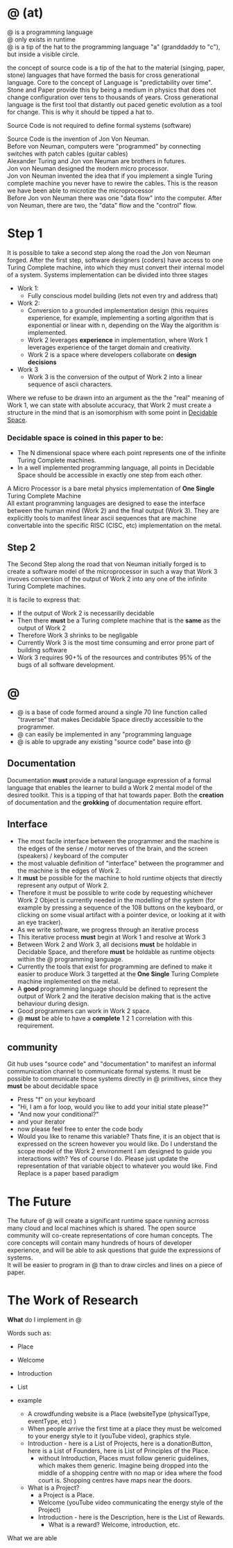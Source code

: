 # @ (at)

@ is a programming language  
@ only exists in runtime  
@ is a tip of the hat to the programming language "a" (granddaddy to "c"), but inside a visible circle.  
  
the concept of source code is a tip of the hat to the material (singing, paper, stone) languages that have formed the basis for cross generational language. Core to the concept of Language is "predictability over time". Stone and Paper provide this by being a medium in physics that does not change configuration over tens to thousands of years. Cross generational language is the first tool that distantly out paced genetic evolution as a tool for change. This is why it should be tipped a hat to.  
  
Source Code is not required to define formal systems (software)  
  
Source Code is the invention of Jon Von Neuman.  
Before von Neuman, computers were "programmed" by connecting switches with patch cables (guitar cables)  
Alexander Turing and Jon von Neuman are brothers in futures.  
Jon von Neuman designed the modern micro processor.  
Jon von Neuman invented the idea that if you implement a single Turing complete machine you never have to rewire the cables. This is the reason we have been able to microtize the microprocessor  
Before Jon von Neuman there was one "data flow" into the computer. After von Neuman, there are two, the "data" flow and the "control" flow.  

# Step 1

It is possible to take a second step along the road the Jon von Neuman forged.
After the first step, software designers (coders) have access to one Turing Complete machine, into which they must convert their internal model of a system.
Systems implementation can be divided into three stages
* Work 1:
  * Fully conscious model building (lets not even try and address that)
* Work 2:
  * Conversion to a grounded implementation design (this requires experience, for example, implementing a sorting algorithm that is exponential or linear with n, depending on the Way the algorithm is implemented. 
  * Work 2 leverages **experience** in implementation, where Work 1 leverages experience of the target domain and creativity.
  * Work 2 is a space where developers collaborate on **design decisions**
 * Work 3
   * Work 3 is the conversion of the output of Work 2 into a linear sequence of ascii characters.
 
Where we refuse to be drawn into an argument as the the "real" meaning of Work 1, we can state with absolute accuracy, that Work 2 must create a structure in the mind that is an isomorphism with some point in [Decidable Space](someURLInTheWiki).

### Decidable space is coined in this paper to be:
* The N dimensional space where each point represents one of the infinite Turing Complete machines.
* In a well implemented programming language, all points in Decidable Space should be accessible in exactly one step from each other.

A Micro Processor is a bare metal physics implementation of **One Single** Turing Complete Machine  
All extant programming languages are designed to ease the interface between the human mind (Work 2) and the final output (Work 3). They are explicitly tools to manifest linear ascii sequences that are machine convertable into the specific RISC (CISC, etc) implementation on the metal.

## Step 2
The Second Step along the road that von Neuman initially forged is to create a software model of the microprocessor in such a way that Work 3 invoves conversion of the output of Work 2 into any one of the infinite Turing Complete machines.

It is facile to express that:
* If the output of Work 2 is necessarilly decidable
* Then there **must** be a Turing complete machine that is the **same** as the output of Work 2
* Therefore Work 3 shrinks to be negligable
* Currently Work 3 is the most time consuming and error prone part of building software
* Work 3 requires 90+% of the resources and contributes 95% of the bugs of all software development.

# @
* @ is a base of code formed around a single 70 line function called "traverse" that makes Decidable Space directly accessible to the programmer.  
* @ can easily be implemented in any "programming language
* @ is able to upgrade any existing "source code" base into @

## Documentation
Documentation **must** provide a natural language expression of a formal language that enables the learner to build a Work 2 mental model of the desired toolkit. This is a tipping of that hat towards paper. Both the **creation** of documentation and the **grokking** of documentation require effort.

## Interface
* The most facile interface between the programmer and the machine is the edges of the sense / motor nerves of the brain, and the screen (speakers) / keyboard of the computer
* the most valuable definition of "interface" between the programmer and the machine is the edges of Work 2.
* It **must** be possible for the machine to hold runtime objects that directly represent any output of Work 2.
* Therefore it must be possible to write code by requesting whichever Work 2 Object is currently needed in the modelling of the system (for example by pressing a sequence of the 108 buttons on the keyboard, or clicking on some visual artifact with a pointer device, or looking at it with an eye tracker).
* As we write software, we progress through an iterative process
* This iterative process **must** begin at Work 1 and resolve at Work 3
* Between Work 2 and Work 3, all decisions **must** be holdable in Decidable Space, and therefore **must** be holdable as runtime objects within the @ programming language.
* Currently the tools that exist for programming are defined to make it easier to produce Work 3 targetted at the **One Single** Turing Complete machine implemented on the metal.
* A **good** programming language should be defined to represent the output of Work 2 and the iterative decision making that is the active behaviour during design.
* Good programmers can work in Work 2 space.
* @ **must** be able to have a **complete** 1 2 1 correlation with this requirement.

## community
Git hub uses "source code" and "documentation" to manifest an informal communication channel to communicate formal systems. 
It must be possible to communicate those systems directly in @ primitives, since they **must** be about decidable space
*  Press "f" on your keyboard
  * "Hi, I am a for loop, would you like to add your initial state please?"
  * "And now your conditional?"
  * and your iterator
  * now please feel free to enter the code body
* Would you like to rename this variable? Thats fine, it is an object that is expressed on the screen however you would like. Do I understand the scope model of the Work 2 environment I am designed to guide you interactions with? Yes of course I do. Please just update the representation of that variable object to whatever you would like. Find Replace is a paper based paradigm

# The Future
The future of @ will create a significant runtime space running acrross many cloud and local machines which is shared. The open source community will co-create representations of core human concepts. The core concepts will contain many hundreds of hours of developer experience, and will be able to ask questions that guide the expressions of systems.  
It will be easier to program in @ than to draw circles and lines on a piece of paper.  

# The Work of Research
**What** do I implement in @  
  
Words such as:  
* Place
* Welcome
* Introduction
* List

* example
  * A crowdfunding website is a Place (websiteType (physicalType, eventType, etc) )  
  * When people arrive the first time at a place they must be welcomed to your energy style to it (youTube video), graphics style.  
  * Introduction - here is a List of Projects, here is a donationButton, here is a List of Founders, here is List of Principles of the Place. 
    * without Introduction, Places must follow generic guidelines, which makes them generic. Imagine being dropped into the middle of a shopping centre with no map or idea where the food court is. Shopping centres have maps near the doors.
  * What is a Project?
    * a Project is a Place.
    * Welcome (youTube video communicating the energy style of the Project)
    * Introduction - here is the Description, here is the List of Rewards.
      * What is a reward? Welcome, introduction, etc.
 
 What we are able





